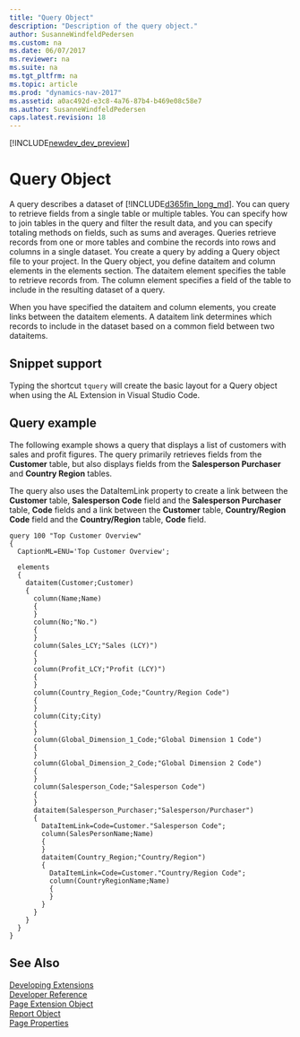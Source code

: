 ```yaml
---
title: "Query Object"
description: "Description of the query object."
author: SusanneWindfeldPedersen
ms.custom: na
ms.date: 06/07/2017
ms.reviewer: na
ms.suite: na
ms.tgt_pltfrm: na
ms.topic: article
ms.prod: "dynamics-nav-2017"
ms.assetid: a0ac492d-e3c8-4a76-87b4-b469e08c58e7
ms.author: SusanneWindfeldPedersen
caps.latest.revision: 18
---
```


[!INCLUDE[newdev_dev_preview](includes/newdev_dev_preview.md)]

# Query Object

A query describes a dataset of [!INCLUDE[d365fin_long_md](includes/d365fin_long_md.md)]. You can query to retrieve fields from a single table or multiple tables. You can specify how to join tables in the query and filter the result data, and you can specify totaling methods on fields, such as sums and averages. Queries retrieve records from one or more tables and combine the records into rows and columns in a single dataset. You create a query by adding a Query object file to your project. In the Query object, you define dataitem and column elements in the elements section. The dataitem element specifies the table to retrieve records from. The column element specifies a field of the table to include in the resulting dataset of a query. 

When you have specified the dataitem and column elements, you create links between the dataitem elements. A dataitem link determines which records to include in the dataset based on a common field between two dataitems.

## Snippet support
Typing the shortcut ```tquery``` will create the basic layout for a Query object when using the AL Extension in Visual Studio Code.

## Query example
The following example shows a query that displays a list of customers with sales and profit figures. The query primarily retrieves fields from the **Customer** table, but also displays fields from the **Salesperson Purchaser** and **Country Region** tables.

The query also uses the DataItemLink property to create a link between the **Customer** table, **Salesperson Code** field and the **Salesperson Purchaser** table, **Code** fields and a link between the **Customer** table, **Country/Region Code** field and the **Country/Region** table, **Code** field. 

```
query 100 "Top Customer Overview"
{
  CaptionML=ENU='Top Customer Overview';

  elements
  {
    dataitem(Customer;Customer)
    {
      column(Name;Name)
      {
      }
      column(No;"No.")
      {
      }
      column(Sales_LCY;"Sales (LCY)")
      {
      }
      column(Profit_LCY;"Profit (LCY)")
      {
      }
      column(Country_Region_Code;"Country/Region Code")
      {
      }
      column(City;City)
      {
      }
      column(Global_Dimension_1_Code;"Global Dimension 1 Code")
      {
      }
      column(Global_Dimension_2_Code;"Global Dimension 2 Code")
      {
      }
      column(Salesperson_Code;"Salesperson Code")
      {
      }
      dataitem(Salesperson_Purchaser;"Salesperson/Purchaser")
      {
        DataItemLink=Code=Customer."Salesperson Code";
        column(SalesPersonName;Name)
        {
        }
        dataitem(Country_Region;"Country/Region")
        {
          DataItemLink=Code=Customer."Country/Region Code";
          column(CountryRegionName;Name)
          {
          }
        }
      }
    }
  }
}
```

## See Also
[Developing Extensions](devenv-dev-overview.md)  
[Developer Reference](devenv-reference-overview.md)  
[Page Extension Object](devenv-page-ext-object.md)  
[Report Object](devenv-report-object.md)  
[Page Properties](properties/devenv-page-property-overview.md)
